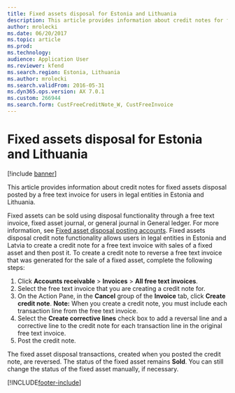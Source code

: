 ```yaml
---
title: Fixed assets disposal for Estonia and Lithuania
description: This article provides information about credit notes for fixed assets disposal posted by a free text invoice for users in legal entities in Estonia and Lithuania.
author: mrolecki
ms.date: 06/20/2017
ms.topic: article
ms.prod: 
ms.technology: 
audience: Application User
ms.reviewer: kfend
ms.search.region: Estonia, Lithuania
ms.author: mrolecki
ms.search.validFrom: 2016-05-31
ms.dyn365.ops.version: AX 7.0.1
ms.custom: 266944
ms.search.form: CustFreeCreditNote_W, CustFreeInvoice
---
```


# Fixed assets disposal for Estonia and Lithuania

[!include [banner](../includes/banner.md)]

This article provides information about credit notes for fixed assets disposal posted by a free text invoice for users in legal entities in Estonia and Lithuania.

Fixed assets can be sold using disposal functionality through a free text invoice, fixed asset journal, or general journal in General ledger. For more information, see [Fixed asset disposal posting accounts](../fixed-assets/fixed-asset-disposal-posting-accounts.md). Fixed assets disposal credit note functionality allows users in legal entities in Estonia and Latvia to create a credit note for a free text invoice with sales of a fixed asset and then post it. To create a credit note to reverse a free text invoice that was generated for the sale of a fixed asset, complete the following steps:

1.  Click **Accounts receivable** &gt; **Invoices** &gt; **All free text invoices**.
2.  Select the free text invoice that you are creating a credit note for.
3.  On the Action Pane, in the **Cancel** group of the **Invoice** tab, click **Create credit note**. **Note:** When you create a credit note, you must include each transaction line from the free text invoice.
4.  Select the **Create corrective lines** check box to add a reversal line and a corrective line to the credit note for each transaction line in the original free text invoice.
5.  Post the credit note.

The fixed asset disposal transactions, created when you posted the credit note, are reversed. The status of the fixed asset remains **Sold**. You can still change the status of the fixed asset manually, if necessary.





[!INCLUDE[footer-include](../../includes/footer-banner.md)]
